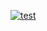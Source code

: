 [![test](https://github.com/jhoek/UncommonSense.Stationshuiskamer/actions/workflows/main.yml/badge.svg)](https://github.com/jhoek/UncommonSense.Stationshuiskamer/actions/workflows/main.yml)